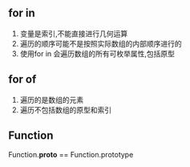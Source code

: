 ## for in
1. 变量是索引,不能直接进行几何运算
2. 遍历的顺序可能不是按照实际数组的内部顺序进行的
3. 使用for in 会遍历数组的所有可枚举属性,包括原型

## for of
1. 遍历的是数组的元素
2. 遍历不包括数组的原型和索引

## Function
Function.__proto__ == Function.prototype